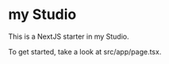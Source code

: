 # my Studio

This is a NextJS starter in my Studio.

To get started, take a look at src/app/page.tsx.
